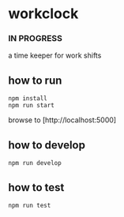 # workclock

### IN PROGRESS

a time keeper for work shifts

## how to run

```
npm install
npm run start
```
browse to [http://localhost:5000]

## how to develop

```
npm run develop
```

## how to test

```
npm run test
```
